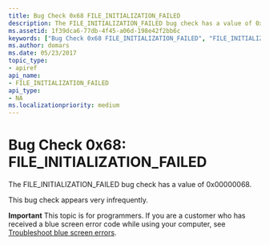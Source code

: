 ```yaml
---
title: Bug Check 0x68 FILE_INITIALIZATION_FAILED
description: The FILE_INITIALIZATION_FAILED bug check has a value of 0x00000068.This bug check appears very infrequently.
ms.assetid: 1f39dca6-77db-4f45-a06d-198e42f2bb6c
keywords: ["Bug Check 0x68 FILE_INITIALIZATION_FAILED", "FILE_INITIALIZATION_FAILED"]
ms.author: domars
ms.date: 05/23/2017
topic_type:
- apiref
api_name:
- FILE_INITIALIZATION_FAILED
api_type:
- NA
ms.localizationpriority: medium
---
```


# Bug Check 0x68: FILE\_INITIALIZATION\_FAILED


The FILE\_INITIALIZATION\_FAILED bug check has a value of 0x00000068.

This bug check appears very infrequently.

**Important** This topic is for programmers. If you are a customer who has received a blue screen error code while using your computer, see [Troubleshoot blue screen errors](https://windows.microsoft.com/windows-10/troubleshoot-blue-screen-errors).

 

 




